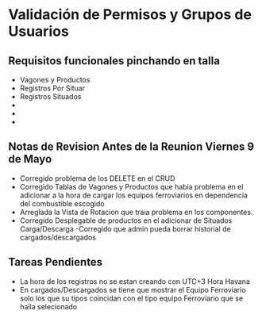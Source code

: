 # Validación de Permisos y Grupos de Usuarios

## Requisitos funcionales pinchando en talla

- Vagones y Productos
- Registros Por Situar
- Registros Situados
-
-
-

## Notas de Revision Antes de la Reunion Viernes 9 de Mayo

- Corregido problema de los DELETE en el CRUD
- Corregido Tablas de Vagones y Productos que habia problema en el adicionar a la hora de cargar los equipos ferroviarios en dependencia del combustible escogido
- Arreglada la Vista de Rotacion que traia problema en los componentes.
- Corregido Desplegable de productos en el adicionar de Situados Carga/Descarga
  -Corregido que admin pueda borrar historial de cargados/descargados

## Tareas Pendientes

- La hora de los registros no se estan creando con UTC+3 Hora Havana
- En cargados/Descargados se tiene que mostrar el Equipo Ferroviario solo los que su tipos coincidan con el tipo equipo Ferroviario que se halla selecionado

